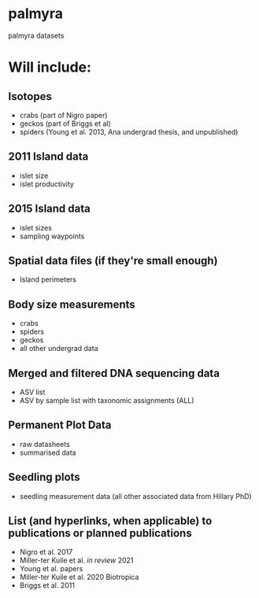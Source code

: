 # palmyra
palmyra datasets

# Will include:

## Isotopes

- crabs (part of Nigro paper)
- geckos (part of Briggs et al)
- spiders (Young et al. 2013, Ana undergrad thesis, and unpublished)

## 2011 Island data

- islet size
- islet productivity

## 2015 Island data

- islet sizes
- sampling waypoints

## Spatial data files (if they're small enough)

- Island perimeters

## Body size measurements

- crabs
- spiders
- geckos
- all other undergrad data

## Merged and filtered DNA sequencing data

- ASV list
- ASV by sample list with taxonomic assignments (ALL)

## Permanent Plot Data

- raw datasheets
- summarised data

## Seedling plots

- seedling measurement data (all other associated data from Hillary PhD)

## List (and hyperlinks, when applicable) to publications or planned publications

- Nigro et al. 2017
- Miller-ter Kuile et al. *in review* 2021
- Young et al. papers
- Miller-ter Kuile et al. 2020 Biotropica
- Briggs et al. 2011

